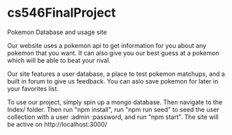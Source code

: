 # cs546FinalProject
Pokemon Database and usage site

Our website uses a pokemon api to get information for you about any pokemon that you want.
It can also give you our best guess at a pokemon which will be able to beat your rival.

Our site features a user database, a place to test pokemon matchups, and a built in forum to give us feedback. You can aslo save pokemon for later in your favorites list.

To use our project, simply spin up a mongo database. Then navigate to the Index/ folder. Then run "npm install", run "npm run seed" to seed the user collection with a user :admin :password, and run "npm start". The site will be active on http://localhost:3000/